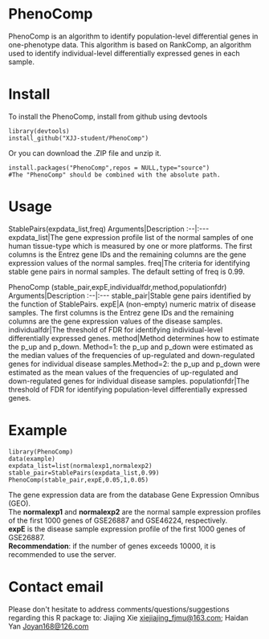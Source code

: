 # PhenoComp
PhenoComp is an algorithm to identify population-level differential genes in one-phenotype data. This algorithm is based on RankComp, an algorithm used to identify individual-level differentially expressed genes in each sample.
# Install
To install the PhenoComp, install from github using devtools
```
library(devtools)
install_github("XJJ-student/PhenoComp")
```
Or you can download the .ZIP file and unzip it.
```
install.packages("PhenoComp",repos = NULL,type="source")
#The "PhenoComp" should be combined with the absolute path.
```
# Usage
StablePairs(expdata_list,freq)
Arguments|Description
:--|:---
expdata_list|The gene expression profile list of the normal samples of one human tissue-type which is measured by one or more platforms. The first columns is the Entrez gene IDs and the remaining columns are the gene expression values of the normal samples.
freq|The criteria for identifying stable gene pairs in normal samples. The default setting of freq is 0.99.

PhenoComp (stable_pair,expE,individualfdr,method,populationfdr)
Arguments|Description
:--|:---
stable_pair|Stable gene pairs identified by the function of StablePairs.
expE|A (non-empty) numeric matrix of disease samples. The first columns is the Entrez gene IDs and the remaining columns are the gene expression values of the disease samples.
individualfdr|The threshold of FDR for identifying individual-level differentially expressed genes.
method|Method determines how to estimate the p_up and p_down. Method=1: the p_up and p_down were estimated as the median values of the frequencies of up-regulated and down-regulated genes for individual disease samples.Method=2: the p_up and p_down were estimated as the mean values of the frequencies of up-regulated and down-regulated genes for individual disease samples.
populationfdr|The threshold of FDR for identifying population-level differentially expressed genes.



# Example
```
library(PhenoComp)
data(example)
expdata_list=list(normalexp1,normalexp2)
stable_pair=StablePairs(expdata_list,0.99)
PhenoComp(stable_pair,expE,0.05,1,0.05)
```
The gene expression data are from the database Gene Expression Omnibus (GEO).        
The **normalexp1** and **normalexp2** are the normal sample expression profiles of the first 1000 genes of GSE26887 and GSE46224, respectively.          
**expE** is the disease sample expression profile of the first 1000 genes of GSE26887.          
**Recommendation**: if the number of genes exceeds 10000, it is recommended to use the server.


# Contact email
Please don't hesitate to address comments/questions/suggestions regarding this R package to:
Jiajing Xie <xiejiajing_fjmu@163.com>; Haidan Yan <Joyan168@126.com>
